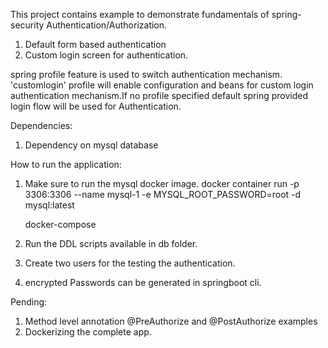 
This project contains example to demonstrate fundamentals of spring-security Authentication/Authorization.

1. Default form based authentication 
2. Custom login screen for authentication.

spring profile feature is used to switch authentication mechanism. 'customlogin' profile will enable configuration and beans for
custom login authentication mechanism.If no profile specified default spring provided login flow will be used
for Authentication.

Dependencies:

1. Dependency on mysql database


How to run the application:

1. Make sure to run the mysql docker image.
   docker container run -p 3306:3306 --name mysql-1 -e MYSQL_ROOT_PASSWORD=root -d mysql:latest

   docker-compose

2. Run the DDL scripts available in db folder.
3. Create two users for the testing the authentication. 
4. encrypted Passwords can be generated in springboot cli.


Pending:

1. Method level annotation @PreAuthorize and @PostAuthorize examples
2. Dockerizing the complete app.
